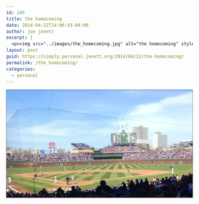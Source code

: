 ```yaml
---
id: 245
title: the homecoming
date: 2014-04-22T14:06:43-04:00
author: joe jenett
excerpt: |
  <p><img src="../images/the_homecoming.jpg" alt="the homecoming" style="border:none;" /></p>
layout: post
guid: https://simply.personal.jenett.org/2014/04/22/the-homecoming/
permalink: /the_homecoming/
categories:
  - personal
---
```

<img src="../images/the_homecoming.jpg" alt="the homecoming" style="border:none;" />